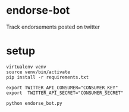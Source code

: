 # endorse-bot
Track endorsements posted on twitter


# setup
```shell
virtualenv venv
source venv/bin/activate
pip install -r requirements.txt

export TWITTER_API_CONSUMER="CONSUMER_KEY"
export  TWITTER_API_SECRET="CONSUMER_SECRET"

python endorse_bot.py
```